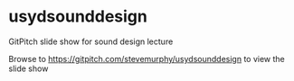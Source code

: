 # usydsounddesign
GitPitch slide show for sound design lecture

Browse to https://gitpitch.com/stevemurphy/usydsounddesign to view the slide show
